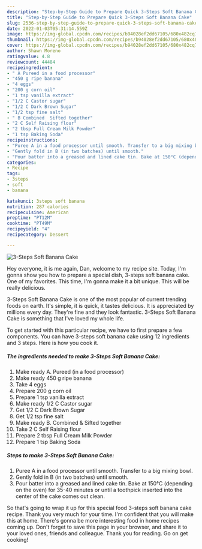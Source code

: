 ```yaml
---
description: "Step-by-Step Guide to Prepare Quick 3-Steps Soft Banana Cake"
title: "Step-by-Step Guide to Prepare Quick 3-Steps Soft Banana Cake"
slug: 2536-step-by-step-guide-to-prepare-quick-3-steps-soft-banana-cake
date: 2022-01-03T05:31:14.559Z
image: https://img-global.cpcdn.com/recipes/b94028ef2dd67105/680x482cq70/3-steps-soft-banana-cake-recipe-main-photo.jpg
thumbnail: https://img-global.cpcdn.com/recipes/b94028ef2dd67105/680x482cq70/3-steps-soft-banana-cake-recipe-main-photo.jpg
cover: https://img-global.cpcdn.com/recipes/b94028ef2dd67105/680x482cq70/3-steps-soft-banana-cake-recipe-main-photo.jpg
author: Shawn Moreno
ratingvalue: 4.8
reviewcount: 44484
recipeingredient:
- " A Pureed in a food processor"
- "450 g ripe banana"
- "4 eggs"
- "200 g corn oil"
- "1 tsp vanilla extract"
- "1/2 C Castor sugar"
- "1/2 C Dark Brown Sugar"
- "1/2 tsp fine salt"
- " B Combined  Sifted together"
- "2 C Self Raising flour"
- "2 tbsp Full Cream Milk Powder"
- "1 tsp Baking Soda"
recipeinstructions:
- "Puree A in a food processor until smooth. Transfer to a big mixing bowl."
- "Gently fold in B (in two batches) until smooth."
- "Pour batter into a greased and lined cake tin. Bake at 150°C (depending on the oven) for 35-40 minutes or until a toothpick inserted into the center of the cake comes out clean."
categories:
- Recipe
tags:
- 3steps
- soft
- banana

katakunci: 3steps soft banana 
nutrition: 287 calories
recipecuisine: American
preptime: "PT12M"
cooktime: "PT49M"
recipeyield: "4"
recipecategory: Dessert

---
```



![3-Steps Soft Banana Cake](https://img-global.cpcdn.com/recipes/b94028ef2dd67105/680x482cq70/3-steps-soft-banana-cake-recipe-main-photo.jpg)

Hey everyone, it is me again, Dan, welcome to my recipe site. Today, I'm gonna show you how to prepare a special dish, 3-steps soft banana cake. One of my favorites. This time, I'm gonna make it a bit unique. This will be really delicious.



3-Steps Soft Banana Cake is one of the most popular of current trending foods on earth. It's simple, it is quick, it tastes delicious. It is appreciated by millions every day. They're fine and they look fantastic. 3-Steps Soft Banana Cake is something that I've loved my whole life.


To get started with this particular recipe, we have to first prepare a few components. You can have 3-steps soft banana cake using 12 ingredients and 3 steps. Here is how you cook it.

<!--inarticleads1-->

##### The ingredients needed to make 3-Steps Soft Banana Cake:

1. Make ready  A. Pureed (in a food processor)
1. Make ready 450 g ripe banana
1. Take 4 eggs
1. Prepare 200 g corn oil
1. Prepare 1 tsp vanilla extract
1. Make ready 1/2 C Castor sugar
1. Get 1/2 C Dark Brown Sugar
1. Get 1/2 tsp fine salt
1. Make ready  B. Combined & Sifted together
1. Take 2 C Self Raising flour
1. Prepare 2 tbsp Full Cream Milk Powder
1. Prepare 1 tsp Baking Soda




<!--inarticleads2-->

##### Steps to make 3-Steps Soft Banana Cake:

1. Puree A in a food processor until smooth. Transfer to a big mixing bowl.
1. Gently fold in B (in two batches) until smooth.
1. Pour batter into a greased and lined cake tin. Bake at 150°C (depending on the oven) for 35-40 minutes or until a toothpick inserted into the center of the cake comes out clean.




So that's going to wrap it up for this special food 3-steps soft banana cake recipe. Thank you very much for your time. I'm confident that you will make this at home. There's gonna be more interesting food in home recipes coming up. Don't forget to save this page in your browser, and share it to your loved ones, friends and colleague. Thank you for reading. Go on get cooking!
